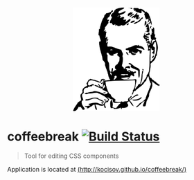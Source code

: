 <p align="center">
  <img src="https://raw.githubusercontent.com/Kocisov/coffeebreak/master/static/coffeebreak.png" alt="" width="200">
</p>

# coffeebreak [![Build Status](https://travis-ci.org/estkin/coffeebreak.svg?branch=master)](https://travis-ci.org/estkin/coffeebreak)
> Tool for editing CSS components

Application is located at [(http://kocisov.github.io/coffeebreak/)](http://kocisov.github.io/coffeebreak/)
